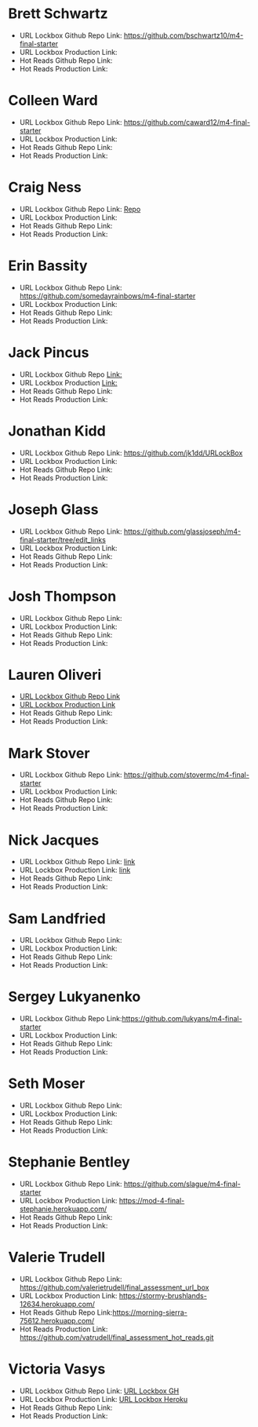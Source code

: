# Brett Schwartz

- URL Lockbox Github Repo Link: https://github.com/bschwartz10/m4-final-starter
- URL Lockbox Production Link: 
- Hot Reads Github Repo Link:
- Hot Reads Production Link: 

# Colleen Ward

- URL Lockbox Github Repo Link: https://github.com/caward12/m4-final-starter
- URL Lockbox Production Link: 
- Hot Reads Github Repo Link:
- Hot Reads Production Link: 

# Craig Ness

- URL Lockbox Github Repo Link: [Repo](https://github.com/NessEFC/m4-final-starter)
- URL Lockbox Production Link: 
- Hot Reads Github Repo Link:
- Hot Reads Production Link: 

# Erin Bassity

- URL Lockbox Github Repo Link: https://github.com/somedayrainbows/m4-final-starter
- URL Lockbox Production Link: 
- Hot Reads Github Repo Link:
- Hot Reads Production Link: 

# Jack Pincus

- URL Lockbox Github Repo [Link:](https://github.com/jwpincus/m4-final-starter)
- URL Lockbox Production [Link:](https://safe-beach-18611.herokuapp.com/)
- Hot Reads Github Repo Link:
- Hot Reads Production Link: 

# Jonathan Kidd

- URL Lockbox Github Repo Link: https://github.com/jk1dd/URLockBox
- URL Lockbox Production Link: 
- Hot Reads Github Repo Link:
- Hot Reads Production Link: 

# Joseph Glass

- URL Lockbox Github Repo Link: https://github.com/glassjoseph/m4-final-starter/tree/edit_links
- URL Lockbox Production Link: 
- Hot Reads Github Repo Link:
- Hot Reads Production Link: 

# Josh Thompson

- URL Lockbox Github Repo Link:
- URL Lockbox Production Link: 
- Hot Reads Github Repo Link:
- Hot Reads Production Link: 

# Lauren Oliveri

- [URL Lockbox Github Repo Link](https://github.com/lao9/URLockBox) 
- [URL Lockbox Production Link](https://loliveri-urlockbox.herokuapp.com/login) 
- Hot Reads Github Repo Link:
- Hot Reads Production Link: 

# Mark Stover

- URL Lockbox Github Repo Link: https://github.com/stovermc/m4-final-starter
- URL Lockbox Production Link: 
- Hot Reads Github Repo Link:
- Hot Reads Production Link: 

# Nick Jacques

- URL Lockbox Github Repo Link: [link](https://github.com/NicholasJacques/m4-final-starter)
- URL Lockbox Production Link: [link](https://secret-ocean-16532.herokuapp.com)
- Hot Reads Github Repo Link:
- Hot Reads Production Link: 

# Sam Landfried

- URL Lockbox Github Repo Link:
- URL Lockbox Production Link: 
- Hot Reads Github Repo Link:
- Hot Reads Production Link: 

# Sergey Lukyanenko

- URL Lockbox Github Repo Link:https://github.com/lukyans/m4-final-starter
- URL Lockbox Production Link: 
- Hot Reads Github Repo Link:
- Hot Reads Production Link: 

# Seth Moser

- URL Lockbox Github Repo Link:
- URL Lockbox Production Link: 
- Hot Reads Github Repo Link:
- Hot Reads Production Link: 

# Stephanie Bentley

- URL Lockbox Github Repo Link: https://github.com/slague/m4-final-starter
- URL Lockbox Production Link: https://mod-4-final-stephanie.herokuapp.com/
- Hot Reads Github Repo Link:
- Hot Reads Production Link: 

# Valerie Trudell

- URL Lockbox Github Repo Link: https://github.com/valerietrudell/final_assessment_url_box
- URL Lockbox Production Link: https://stormy-brushlands-12634.herokuapp.com/
- Hot Reads Github Repo Link:https://morning-sierra-75612.herokuapp.com/
- Hot Reads Production Link: https://github.com/vatrudell/final_assessment_hot_reads.git

# Victoria Vasys

- URL Lockbox Github Repo Link: [URL Lockbox GH](https://github.com/VictoriaVasys/Final-Assessment/)
- URL Lockbox Production Link: [URL Lockbox Heroku](http://vv-m4-final-assessment.herokuapp.com/)
- Hot Reads Github Repo Link:
- Hot Reads Production Link: 
